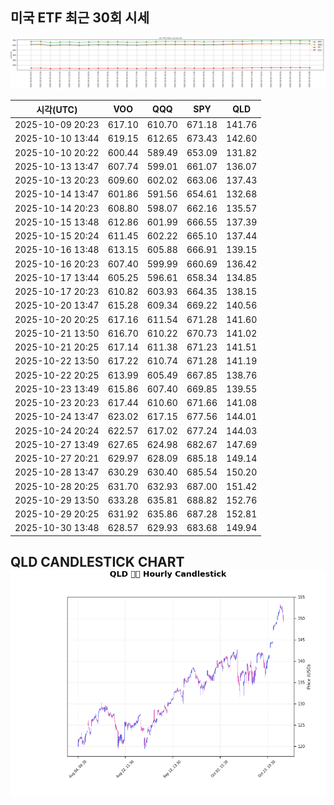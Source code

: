 ## 미국 ETF 최근 30회 시세

![최근 시세변화](./market_chart.png)

| 시각(UTC) | VOO | QQQ | SPY | QLD |
| --- | --- | --- | --- | --- |
| 2025-10-09 20:23 | 617.10 | 610.70 | 671.18 | 141.76 |
| 2025-10-10 13:44 | 619.15 | 612.65 | 673.43 | 142.60 |
| 2025-10-10 20:22 | 600.44 | 589.49 | 653.09 | 131.82 |
| 2025-10-13 13:47 | 607.74 | 599.01 | 661.07 | 136.07 |
| 2025-10-13 20:23 | 609.60 | 602.02 | 663.06 | 137.43 |
| 2025-10-14 13:47 | 601.86 | 591.56 | 654.61 | 132.68 |
| 2025-10-14 20:23 | 608.80 | 598.07 | 662.16 | 135.57 |
| 2025-10-15 13:48 | 612.86 | 601.99 | 666.55 | 137.39 |
| 2025-10-15 20:24 | 611.45 | 602.22 | 665.10 | 137.44 |
| 2025-10-16 13:48 | 613.15 | 605.88 | 666.91 | 139.15 |
| 2025-10-16 20:23 | 607.40 | 599.99 | 660.69 | 136.42 |
| 2025-10-17 13:44 | 605.25 | 596.61 | 658.34 | 134.85 |
| 2025-10-17 20:23 | 610.82 | 603.93 | 664.35 | 138.15 |
| 2025-10-20 13:47 | 615.28 | 609.34 | 669.22 | 140.56 |
| 2025-10-20 20:25 | 617.16 | 611.54 | 671.28 | 141.60 |
| 2025-10-21 13:50 | 616.70 | 610.22 | 670.73 | 141.02 |
| 2025-10-21 20:25 | 617.14 | 611.38 | 671.23 | 141.51 |
| 2025-10-22 13:50 | 617.22 | 610.74 | 671.28 | 141.19 |
| 2025-10-22 20:25 | 613.99 | 605.49 | 667.85 | 138.76 |
| 2025-10-23 13:49 | 615.86 | 607.40 | 669.85 | 139.55 |
| 2025-10-23 20:23 | 617.44 | 610.60 | 671.66 | 141.08 |
| 2025-10-24 13:47 | 623.02 | 617.15 | 677.56 | 144.01 |
| 2025-10-24 20:24 | 622.57 | 617.02 | 677.24 | 144.03 |
| 2025-10-27 13:49 | 627.65 | 624.98 | 682.67 | 147.69 |
| 2025-10-27 20:21 | 629.97 | 628.09 | 685.18 | 149.14 |
| 2025-10-28 13:47 | 630.29 | 630.40 | 685.54 | 150.20 |
| 2025-10-28 20:25 | 631.70 | 632.93 | 687.00 | 151.42 |
| 2025-10-29 13:50 | 633.28 | 635.81 | 688.82 | 152.76 |
| 2025-10-29 20:25 | 631.92 | 635.86 | 687.28 | 152.81 |
| 2025-10-30 13:48 | 628.57 | 629.93 | 683.68 | 149.94 |
## QLD CANDLESTICK CHART![QLD 캔들차트](./qld_candlestick.png)

